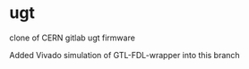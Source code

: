 # ugt
clone of CERN gitlab ugt firmware

Added Vivado simulation of GTL-FDL-wrapper into this branch
